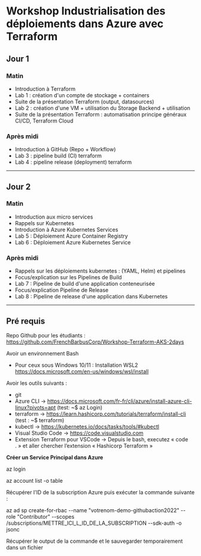 # Workshop Industrialisation des déploiements dans Azure avec Terraform 

## Jour 1 

### Matin
- Introduction à Terraform
- Lab 1 : création d'un compte de stockage + containers
- Suite de la présentation Terraform (output, datasources)
- Lab 2 :  création d'une VM   + utilisation du Storage Backend + utilisation 
- Suite de la présentation Terraform : automatisation principe généraux CI/CD, Terraform Cloud

### Après midi
- Introduction à GitHub (Repo + Workflow)
- Lab 3 : pipeline build (CI) terraform
- Lab 4 : pipeline release (deployment) terraform

---

## Jour 2
### Matin
- Introduction aux micro services
- Rappels sur Kubernetes
- Introduction à Azure Kubernetes Services
- Lab 5 : Déploiement Azure Container Registry
- Lab 6 : Déploiement Azure Kubernetes Service

### Après midi
- Rappels sur les déploiements kubernetes : (YAML, Helm) et pipelines
- Focus/explication sur les Pipelines de Build 
- Lab 7 : Pipeline de build d'une application conteneurisée
- Focus/explication Pipeline de Release
- Lab 8 : Pipeline de release d'une application dans Kubernetes

---
## Pré requis

Repo Github pour les étudiants : https://github.com/FrenchBarbusCorp/Workshop-Terraform-AKS-2days

Avoir un environnement Bash 
- Pour ceux sous Windows 10/11 : Installation WSL2 https://docs.microsoft.com/en-us/windows/wsl/install

Avoir les outils suivants : 
- git
- Azure CLI -> https://docs.microsoft.com/fr-fr/cli/azure/install-azure-cli-linux?pivots=apt (test: ~$  az Login)
- terraform -> https://learn.hashicorp.com/tutorials/terraform/install-cli (test : ~$ terraform)
- kubectl -> https://kubernetes.io/docs/tasks/tools/#kubectl
- Visual Studio Code -> https://code.visualstudio.com
- Extension Terraform pour VSCode -> Depuis le bash, executez « code . » et aller chercher l’extension « Hashicorp Terraform »


**Créer un Service Principal dans Azure**

az login

az account list -o table

Récupérer l'ID de la subscription Azure puis exécuter la commande suivante :

az ad sp create-for-rbac --name "votrenom-demo-githubaction2022" --role "Contributor" --scopes /subscriptions/METTRE_ICI_L_ID_DE_LA_SUBSCRIPTION --sdk-auth -o jsonc

Récupérer le output de la commande et le sauvegarder temporairement dans un fichier 
  
